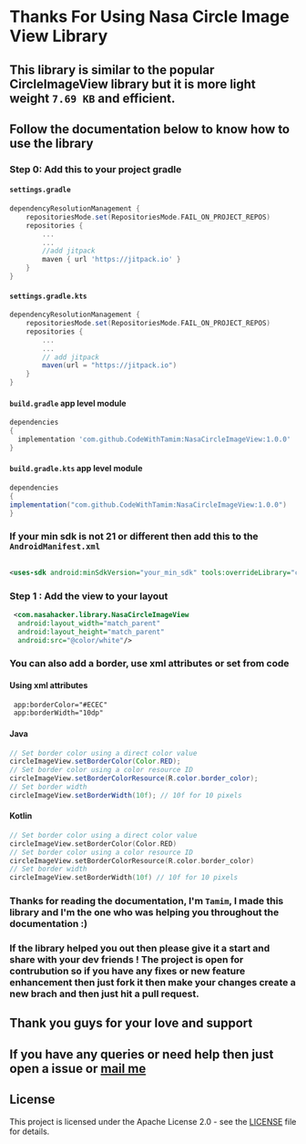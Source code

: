 # Thanks For Using Nasa Circle Image View Library
## This library is similar to the popular CircleImageView library but it is more light weight `7.69 KB` and  efficient.
## Follow the documentation below to know how to use the library

### Step 0: Add this to your project gradle
#### `settings.gradle`
```groovy
dependencyResolutionManagement {
    repositoriesMode.set(RepositoriesMode.FAIL_ON_PROJECT_REPOS)
    repositories {
        ...
        ...
        //add jitpack
        maven { url 'https://jitpack.io' }
    }
}
```
#### `settings.gradle.kts`
```groovy
dependencyResolutionManagement {
    repositoriesMode.set(RepositoriesMode.FAIL_ON_PROJECT_REPOS)
    repositories {
        ...
        ...
        // add jitpack
        maven(url = "https://jitpack.io")
    }
}
```
#### `build.gradle` app level module
```groovy
dependencies 
{
  implementation 'com.github.CodeWithTamim:NasaCircleImageView:1.0.0'
}
```
#### `build.gradle.kts` app level module
```groovy
dependencies 
{
implementation("com.github.CodeWithTamim:NasaCircleImageView:1.0.0")
}
```

### If your min sdk is not 21 or different then add this to the `AndroidManifest.xml`

```xml

<uses-sdk android:minSdkVersion="your_min_sdk" tools:overrideLibrary="com.nasahacker.downloader" />
```

### Step 1 : Add the view to your layout

```xml
 <com.nasahacker.library.NasaCircleImageView
  android:layout_width="match_parent"
  android:layout_height="match_parent"
  android:src="@color/white"/>
 ```
### You can also add a border, use xml attributes or set from code
#### Using xml attributes
```xml
 app:borderColor="#ECEC" 
 app:borderWidth="10dp"
```

#### Java

```java
// Set border color using a direct color value
circleImageView.setBorderColor(Color.RED);
// Set border color using a color resource ID
circleImageView.setBorderColorResource(R.color.border_color);
// Set border width
circleImageView.setBorderWidth(10f); // 10f for 10 pixels
```
#### Kotlin

```Kotlin
// Set border color using a direct color value
circleImageView.setBorderColor(Color.RED)
// Set border color using a color resource ID
circleImageView.setBorderColorResource(R.color.border_color)
// Set border width
circleImageView.setBorderWidth(10f) // 10f for 10 pixels
```

### Thanks for reading the documentation, I'm `Tamim`, I made this library and I'm the one who was helping you throughout the documentation :)
### If the library helped you out then please give it a start and share with your dev friends ! The project is open for contrubution so if you have any fixes or new feature enhancement then just fork it then make your changes create a new brach and then just hit a pull request.

## Thank you guys for your love and support
## If you have any queries or need help then just open a issue or  <a href="mailto:tamimh.dev@gmail.com">mail me</a> 
## License

This project is licensed under the Apache License 2.0 - see the [LICENSE](LICENSE) file for details.


 



